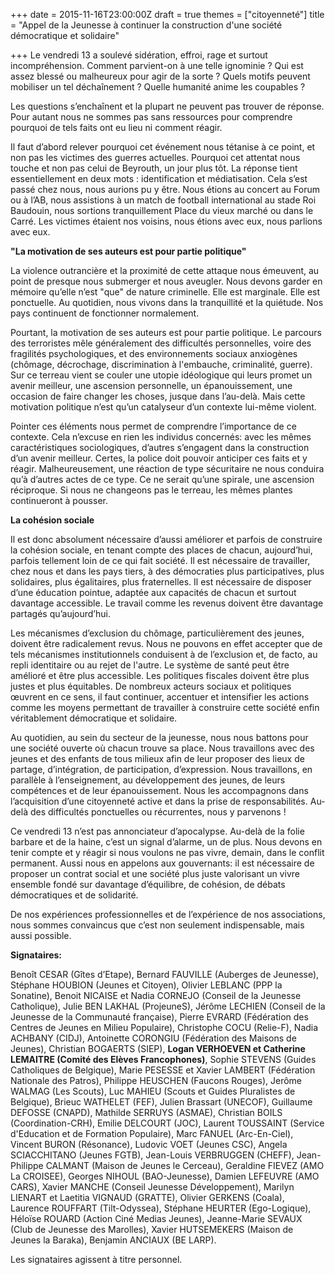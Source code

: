 +++
date = 2015-11-16T23:00:00Z
draft = true
themes = ["citoyenneté"]
title = "Appel de la Jeunesse à continuer la construction d'une société démocratique et solidaire"

+++
Le vendredi 13 a soulevé sidération, effroi, rage et surtout incompréhension. Comment parvient-on à une telle ignominie ? Qui est assez blessé ou malheureux pour agir de la sorte ? Quels motifs peuvent mobiliser un tel déchaînement ? Quelle humanité anime les coupables ?

Les questions s’enchaînent et la plupart ne peuvent pas trouver de réponse. Pour autant nous ne sommes pas sans ressources pour comprendre pourquoi de tels faits ont eu lieu ni comment réagir.

Il faut d’abord relever pourquoi cet événement nous tétanise à ce point, et non pas les victimes des guerres actuelles. Pourquoi cet attentat nous touche et non pas celui de Beyrouth, un jour plus tôt. La réponse tient essentiellement en deux mots : identification et médiatisation. Cela s’est passé chez nous, nous aurions pu y être. Nous étions au concert au Forum ou à l’AB, nous assistions à un match de football international au stade Roi Baudouin, nous sortions tranquillement Place du vieux marché ou dans le Carré. Les victimes étaient nos voisins, nous étions avec eux, nous parlions avec eux.

**"La motivation de ses auteurs est pour partie politique"**

La violence outrancière et la proximité de cette attaque nous émeuvent, au point de presque nous submerger et nous aveugler. Nous devons garder en mémoire qu’elle n’est "que" de nature criminelle. Elle est marginale. Elle est ponctuelle. Au quotidien, nous vivons dans la tranquillité et la quiétude. Nos pays continuent de fonctionner normalement.

Pourtant, la motivation de ses auteurs est pour partie politique. Le parcours des terroristes mêle généralement des difficultés personnelles, voire des fragilités psychologiques, et des environnements sociaux anxiogènes (chômage, décrochage, discrimination à l'embauche, criminalité, guerre). Sur ce terreau vient se couler une utopie idéologique qui leurs promet un avenir meilleur, une ascension personnelle, un épanouissement, une occasion de faire changer les choses, jusque dans l’au-delà. Mais cette motivation politique n’est qu’un catalyseur d’un contexte lui-même violent.

Pointer ces éléments nous permet de comprendre l’importance de ce contexte. Cela n’excuse en rien les individus concernés: avec les mêmes caractéristiques sociologiques, d’autres s’engagent dans la construction d’un avenir meilleur. Certes, la police doit pouvoir anticiper ces faits et y réagir. Malheureusement, une réaction de type sécuritaire ne nous conduira qu’à d’autres actes de ce type. Ce ne serait qu’une spirale, une ascension réciproque. Si nous ne changeons pas le terreau, les mêmes plantes continueront à pousser.

**La cohésion sociale**

Il est donc absolument nécessaire d’aussi améliorer et parfois de construire la cohésion sociale, en tenant compte des places de chacun, aujourd’hui, parfois tellement loin de ce qui fait société. Il est nécessaire de travailler, chez nous et dans les pays tiers, à des démocraties plus participatives, plus solidaires, plus égalitaires, plus fraternelles. Il est nécessaire de disposer d’une éducation pointue, adaptée aux capacités de chacun et surtout davantage accessible. Le travail comme les revenus doivent être davantage partagés qu’aujourd’hui.

Les mécanismes d’exclusion du chômage, particulièrement des jeunes, doivent être radicalement revus. Nous ne pouvons en effet accepter que de tels mécanismes institutionnels conduisent à de l’exclusion et, de facto, au repli identitaire ou au rejet de l'autre. Le système de santé peut être amélioré et être plus accessible. Les politiques fiscales doivent être plus justes et plus équitables. De nombreux acteurs sociaux et politiques œuvrent en ce sens, il faut continuer, accentuer et intensifier les actions comme les moyens permettant de travailler à construire cette société enfin véritablement démocratique et solidaire.

Au quotidien, au sein du secteur de la jeunesse, nous nous battons pour une société ouverte où chacun trouve sa place. Nous travaillons avec des jeunes et des enfants de tous milieux afin de leur proposer des lieux de partage, d’intégration, de participation, d’expression. Nous travaillons, en parallèle à l’enseignement, au développement des jeunes, de leurs compétences et de leur épanouissement. Nous les accompagnons dans l’acquisition d’une citoyenneté active et dans la prise de responsabilités. Au-delà des difficultés ponctuelles ou récurrentes, nous y parvenons !

Ce vendredi 13 n’est pas annonciateur d’apocalypse. Au-delà de la folie barbare et de la haine, c’est un signal d’alarme, un de plus. Nous devons en tenir compte et y réagir si nous voulons ne pas vivre, demain, dans le conflit permanent. Aussi nous en appelons aux gouvernants: il est nécessaire de proposer un contrat social et une société plus juste valorisant un vivre ensemble fondé sur davantage d’équilibre, de cohésion, de débats démocratiques et de solidarité.

De nos expériences professionnelles et de l’expérience de nos associations, nous sommes convaincus que c’est non seulement indispensable, mais aussi possible.

**Signataires:**

Benoît CESAR (Gîtes d’Etape), Bernard FAUVILLE (Auberges de Jeunesse), Stéphane HOUBION (Jeunes et Citoyen), Olivier LEBLANC (PPP la Sonatine), Benoit NICAISE et Nadia CORNEJO (Conseil de la Jeunesse Catholique), Julie BEN LAKHAL (ProjeuneS), Jérôme LECHIEN (Conseil de la Jeunesse de la Communauté française), Pierre EVRARD (Fédération des Centres de Jeunes en Milieu Populaire), Christophe COCU (Relie-F), Nadia ACHBANY (CIDJ), Antoinette CORONGIU (Fédération des Maisons de Jeunes), Christian BOGAERTS (SIEP), **Logan VERHOEVEN et Catherine LEMAITRE (Comité des Elèves Francophones)**, Sophie STEVENS (Guides Catholiques de Belgique), Marie PESESSE et Xavier LAMBERT (Fédération Nationale des Patros), Philippe HEUSCHEN (Faucons Rouges), Jerôme WALMAG (Les Scouts), Luc MAHIEU (Scouts et Guides Pluralistes de Belgique), Brieuc WATHELET (FEF), Julien Brassart (UNECOF), Guillaume DEFOSSE (CNAPD), Mathilde SERRUYS (ASMAE), Christian BOILS (Coordination-CRH), Emilie DELCOURT (JOC), Laurent TOUSSAINT (Service d'Education et de Formation Populaire), Marc FANUEL (Arc-En-Ciel), Vincent BURON (Résonance), Ludovic VOET (Jeunes CSC), Angela SCIACCHITANO (Jeunes FGTB), Jean-Louis VERBRUGGEN (CHEFF), Jean-Philippe CALMANT (Maison de Jeunes le Cerceau), Geraldine FIEVEZ (AMO La CROISEE), Georges NIHOUL (BAO-Jeunesse), Damien LEFEUVRE (AMO CARS), Xavier MANCHE (Conseil Jeunesse Développement), Marilyn LIENART et Laetitia VIGNAUD (GRATTE), Olivier GERKENS (Coala), Laurence ROUFFART (Tilt-Odyssea), Stéphane HEURTER (Ego-Logique), Héloïse ROUARD (Action Ciné Medias Jeunes), Jeanne-Marie SEVAUX (Club de Jeunesse des Marolles), Xavier HUTSEMEKERS (Maison de Jeunes la Baraka), Benjamin ANCIAUX (BE LARP).

Les signataires agissent à titre personnel.
